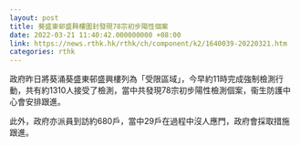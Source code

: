 ```yaml
---
layout: post
title: 葵盛東邨盛興樓圍封發現78宗初步陽性個案
date: 2022-03-21 11:40:42.000000000 +08:00
link: https://news.rthk.hk/rthk/ch/component/k2/1640039-20220321.htm
categories: rthk
---
```


政府昨日將葵涌葵盛東邨盛興樓列為「受限區域」，今早約11時完成強制檢測行動，共有約1310人接受了檢測，當中共發現78宗初步陽性檢測個案，衞生防護中心會安排跟進。

此外，政府亦派員到訪約680戶，當中29戶在過程中沒人應門，政府會採取措施跟進。
